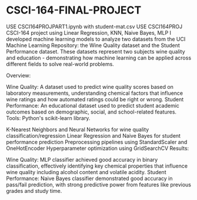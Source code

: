 # CSCI-164-FINAL-PROJECT
USE CSCI164PROJPART1.ipynb with student-mat.csv
USE CSCI164PROJ
CSCI-164 project using Linear Regression, KNN, Naive Bayes, MLP
I developed machine learning models to analyze two datasets from the UCI Machine Learning Repository: the Wine Quality dataset and the Student Performance dataset. These datasets represent two subjects wine quality and education - demonstrating how machine learning can be applied across different fields to solve real-world problems.

Overview:

Wine Quality: A dataset used to predict wine quality scores based on laboratory measurements, understanding chemical factors that influence wine ratings and how automated ratings could be right or wrong.
Student Performance: An educational dataset used to predict student academic outcomes based on demographic, social, and school-related features.
Tools: Python's scikit-learn library.

K-Nearest Neighbors and Neural Networks for wine quality classification/regression
Linear Regression and Naive Bayes for student performance prediction
Preprocessing pipelines using StandardScaler and OneHotEncoder
Hyperparameter optimization using GridSearchCV
Results:

Wine Quality: MLP classifier achieved good accuracy in binary classification, effectively identifying key chemical properties that influence wine quality including alcohol content and volatile acidity.
Student Performance: Naive Bayes classifier demonstrated good accuracy in pass/fail prediction, with strong predictive power from features like previous grades and study time.
